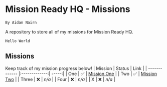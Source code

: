 # Mission Ready HQ - Missions

`By Aidan Nairn`

A repository to store all of my missions for Mission Ready HQ.

```text
Hello World
```

## Missions

Keep track of my mission progress below!
| Mission | Status | Link |
| ------------- |:-------------:| -----:|
| One | :white_check_mark: | [Mission One](./mission-1/) |
| Two | :white_check_mark: | [Mission Two](./mission-2/) |
| Three | :x: | *n/a* |
| Four | :x: | *n/a* |
| X | :x: | *n/a* |
